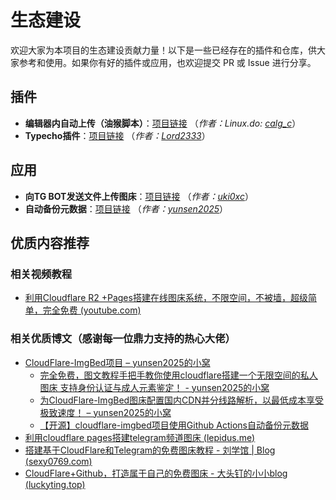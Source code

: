 # 生态建设

欢迎大家为本项目的生态建设贡献力量！以下是一些已经存在的插件和仓库，供大家参考和使用。如果你有好的插件或应用，也欢迎提交 PR 或 Issue 进行分享。

## 插件

- **编辑器内自动上传（油猴脚本）**：[项目链接](https://greasyfork.org/zh-CN/scripts/529816-image-uploader-to-markdown-to-cloudflare-imgbed) （_作者：Linux.do: [calg_c](https://linux.do/u/calg_c/summary)_）
- **Typecho插件**：[项目链接](https://github.com/Lord2333/CF-ImgBed-Uploader_for_Typecho) （_作者：[Lord2333](https://github.com/Lord2333)_）

## 应用

- **向TG BOT发送文件上传图床**：[项目链接](https://github.com/uki0xc/img-up-bot?tab=readme-ov-file) （_作者：[uki0xc](https://github.com/uki0xc)_）
- **自动备份元数据**：[项目链接](https://github.com/yunsen2025/cloudflare-imgbed-auto-backup) （_作者：[yunsen2025](https://github.com/yunsen2025)_）

## 优质内容推荐

### 相关视频教程

- [利用Cloudflare R2 +Pages搭建在线图床系统，不限空间，不被墙，超级简单，完全免费 (youtube.com)](https://www.youtube.com/watch?v=T8VayuUMOzM)

### 相关优质博文（感谢每一位鼎力支持的热心大佬）

- [CloudFlare-ImgBed项目 – yunsen2025的小窝](https://www.yunsen2025.top/category/cloudflare-imgbed/)
  - [完全免费，图文教程手把手教你使用cloudflare搭建一个无限空间的私人图床 支持身份认证与成人元素鉴定！ - yunsen2025的小窝](https://www.yunsen2025.top/blog-cfpages-syq-imgbed)
  - [为CloudFlare-ImgBed图床配置国内CDN并分线路解析，以最低成本享受极致速度！ – yunsen2025的小窝](https://www.yunsen2025.top/cloudflare-imgbed-fen-xian-pei-zhi-guo-nei-cdn/)
  - [【开源】cloudflare-imgbed项目使用Github Actions自动备份元数据](https://www.yunsen2025.top/024-cloudflare-imgbed-auto-backup/)
- [利用cloudflare pages搭建telegram频道图床 (lepidus.me)](https://blogstr.lepidus.me/post/1725801323700/)
- [搭建基于CloudFlare和Telegram的免费图床教程 - 刘学馆 | Blog (sexy0769.com)](https://blog.sexy0769.com/skill/735.html)
- [CloudFlare+Github，打造属于自己的免费图床 - 大头钉的小小blog (luckyting.top)](https://luckyting.top/index.php/archives/20/)